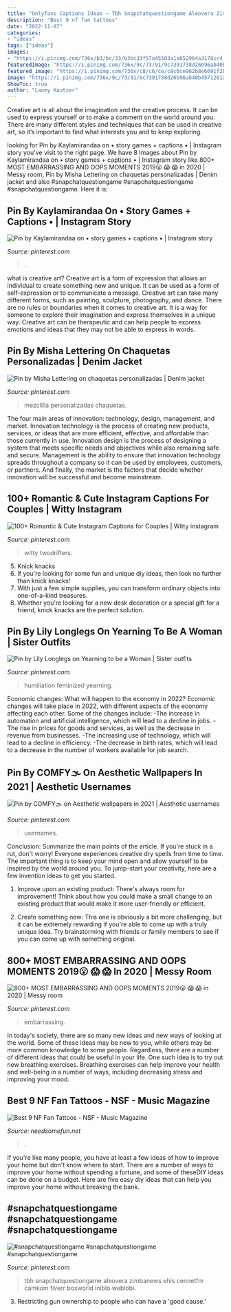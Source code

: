 ```yaml
---
title: "Onlyfans Captions Ideas ~ Tbh Snapchatquestiongame Aleovera Zimbanews Ehis Cennetfm Camkom Fiverr Boxworld Iniblo Weblobi"
description: "Best 9 nf fan tattoos"
date: "2022-11-07"
categories:
- "ideas"
tags: ["ideas"]
images:
- "https://i.pinimg.com/736x/b3/bc/33/b3bc33f57a45503a1a052964a3178cc4.jpg"
featuredImage: "https://i.pinimg.com/736x/9c/73/91/9c7391738d26b96ab40b4571261a56f6.jpg"
featured_image: "https://i.pinimg.com/736x/c8/c6/ce/c8c6ce962b8e6691f2b7ae696abd0351.jpg"
image: "https://i.pinimg.com/736x/9c/73/91/9c7391738d26b96ab40b4571261a56f6.jpg"
ShowToc: true
author: "Laney Kautzer"
---
```



Creative art is all about the imagination and the creative process. It can be used to express yourself or to make a comment on the world around you. There are many different styles and techniques that can be used in creative art, so it’s important to find what interests you and to keep exploring.

	

		
looking for Pin by Kaylamirandaa on • story games + captions • | Instagram story you've visit to the right page. We have 8 Images about Pin by Kaylamirandaa on • story games + captions • | Instagram story like 800+ MOST EMBARRASSING AND OOPS MOMENTS 2019😮 😱 😱 in 2020 | Messy room, Pin by Misha Lettering on chaquetas personalizadas | Denim jacket and also #snapchatquestiongame #snapchatquestiongame #snapchatquestiongame. Here it is:
		
    
## Pin By Kaylamirandaa On • Story Games + Captions • | Instagram Story

<img loading=lazy src="https://i.pinimg.com/736x/c8/c6/ce/c8c6ce962b8e6691f2b7ae696abd0351.jpg" onerror="this.onerror=null;this.src='https://tse4.mm.bing.net/th?id=OIP.RsDFrIt_uwfNKpgzw15tvAHaQB&amp;pid=15.1';" alt="Pin by Kaylamirandaa on • story games + captions • | Instagram story">

_Source: pinterest.com_

>. 

	

what is creative art?
Creative art is a form of expression that allows an individual to create something new and unique. It can be used as a form of self-expression or to communicate a message. Creative art can take many different forms, such as painting, sculpture, photography, and dance.
There are no rules or boundaries when it comes to creative art. It is a way for someone to explore their imagination and express themselves in a unique way. Creative art can be therapeutic and can help people to express emotions and ideas that they may not be able to express in words.

    
## Pin By Misha Lettering On Chaquetas Personalizadas | Denim Jacket

<img loading=lazy src="https://i.pinimg.com/736x/9c/73/91/9c7391738d26b96ab40b4571261a56f6.jpg" onerror="this.onerror=null;this.src='https://tse1.mm.bing.net/th?id=OIP.1kekSVaxOQTlLVonDxr0xwHaLK&amp;pid=15.1';" alt="Pin by Misha Lettering on chaquetas personalizadas | Denim jacket">

_Source: pinterest.com_

>mezclilla personalizadas chaquetas. 

	

The four main areas of innovation: technology, design, management, and market.
Innovation technology is the process of creating new products, services, or ideas that are more efficient, effective, and affordable than those currently in use. Innovation design is the process of designing a system that meets specific needs and objectives while also remaining safe and secure. Management is the ability to ensure that innovation technology spreads throughout a company so it can be used by employees, customers, or partners. And finally, the market is the factors that decide whether innovation will be successful and become mainstream.

    
## 100+ Romantic &amp; Cute Instagram Captions For Couples | Witty Instagram

<img loading=lazy src="https://i.pinimg.com/736x/16/75/e8/1675e89d5919cf3f30c9e5a495b7f652.jpg" onerror="this.onerror=null;this.src='https://tse1.mm.bing.net/th?id=OIP.dDhYdkT_3Oe-Y2OqaPlbbQHaO0&amp;pid=15.1';" alt="100+ Romantic &amp; Cute Instagram Captions for Couples | Witty instagram">

_Source: pinterest.com_

>witty twodrifters. 

	

5. Knick knacks
1. If you're looking for some fun and unique diy ideas, then look no further than knick knacks!
2. With just a few simple supplies, you can transform ordinary objects into one-of-a-kind treasures.
3. Whether you're looking for a new desk decoration or a special gift for a friend, knick knacks are the perfect solution.

    
## Pin By Lily Longlegs On Yearning To Be A Woman | Sister Outfits

<img loading=lazy src="https://i.pinimg.com/736x/7f/42/9c/7f429c2080f150a9b393007e5e1a0049.jpg" onerror="this.onerror=null;this.src='https://tse2.mm.bing.net/th?id=OIP.Rt7p66LkB3-D5H8KusUlOQHaJz&amp;pid=15.1';" alt="Pin by Lily Longlegs on Yearning to be a Woman | Sister outfits">

_Source: pinterest.com_

>humiliation feminized yearning. 

	

Economic changes: What will happen to the economy in 2022?
Economic changes will take place in 2022, with different aspects of the economy affecting each other. Some of the changes include: 
-The increase in automation and artificial intelligence, which will lead to a decline in jobs. 
-The rise in prices for goods and services, as well as the decrease in revenue from businesses. 
-The increasing use of technology, which will lead to a decline in efficiency. 
-The decrease in birth rates, which will lead to a decrease in the number of workers available for job search.

    
## Pin By COMFY🌫 On Aesthetic Wallpapers In 2021 | Aesthetic Usernames

<img loading=lazy src="https://i.pinimg.com/736x/b3/bc/33/b3bc33f57a45503a1a052964a3178cc4.jpg" onerror="this.onerror=null;this.src='https://tse4.mm.bing.net/th?id=OIP.P38I50GJkkC9VT080RY1BAHaKh&amp;pid=15.1';" alt="Pin by COMFY🌫 on Aesthetic wallpapers in 2021 | Aesthetic usernames">

_Source: pinterest.com_

>usernames. 

	

Conclusion: Summarize the main points of the article.
If you're stuck in a rut, don't worry! Everyone experiences creative dry spells from time to time. The important thing is to keep your mind open and allow yourself to be inspired by the world around you. To jump-start your creativity, here are a few invention ideas to get you started.
1. Improve upon an existing product: There's always room for improvement! Think about how you could make a small change to an existing product that would make it more user-friendly or efficient.

2. Create something new: This one is obviously a bit more challenging, but it can be extremely rewarding if you're able to come up with a truly unique idea. Try brainstorming with friends or family members to see if you can come up with something original.


    
## 800+ MOST EMBARRASSING AND OOPS MOMENTS 2019😮 😱 😱 In 2020 | Messy Room

<img loading=lazy src="https://i.pinimg.com/736x/66/c3/70/66c370eaca47ff41610d36e98d679f58.jpg" onerror="this.onerror=null;this.src='https://tse4.mm.bing.net/th?id=OIP.Cn5DqnqR8Enpq-bZUe_SfAAAAA&amp;pid=15.1';" alt="800+ MOST EMBARRASSING AND OOPS MOMENTS 2019😮 😱 😱 in 2020 | Messy room">

_Source: pinterest.com_

>embarrassing. 

	

In today's society, there are so many new ideas and new ways of looking at the world. Some of these ideas may be new to you, while others may be more common knowledge to some people. Regardless, there are a number of different ideas that could be useful in your life. One such idea is to try out new breathing exercises. Breathing exercises can help improve your health and well-being in a number of ways, including decreasing stress and improving your mood.

    
## Best 9 NF Fan Tattoos - NSF - Music Magazine

<img loading=lazy src="https://www.needsomefun.net/wp-content/uploads/2021/04/nf-tattoos-6.jpg" onerror="this.onerror=null;this.src='https://tse1.mm.bing.net/th?id=OIP.UHUxYtOt_lYrV1P3ZnNNygAAAA&amp;pid=15.1';" alt="Best 9 NF Fan Tattoos - NSF - Music Magazine">

_Source: needsomefun.net_

>. 

	

If you're like many people, you have at least a few ideas of how to improve your home but don't know where to start. There are a number of ways to improve your home without spending a fortune, and some of theseDIY ideas can be done on a budget. Here are five easy diy ideas that can help you improve your home without breaking the bank.

    
## #snapchatquestiongame #snapchatquestiongame #snapchatquestiongame

<img loading=lazy src="https://i.pinimg.com/736x/1e/9a/a9/1e9aa994ca0279e4a6c7df2c16025e79.jpg" onerror="this.onerror=null;this.src='https://tse3.mm.bing.net/th?id=OIP.1GWRc27tVeOL08NEHRLh3gHaNJ&amp;pid=15.1';" alt="#snapchatquestiongame #snapchatquestiongame #snapchatquestiongame">

_Source: pinterest.com_

>tbh snapchatquestiongame aleovera zimbanews ehis cennetfm camkom fiverr boxworld iniblo weblobi. 

	

3. Restricting gun ownership to people who can have a 'good cause.'

